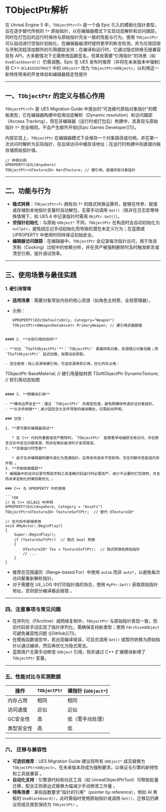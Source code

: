 # TObjectPtr解析

在 Unreal Engine 5 中，`TObjectPtr<T>` 是一个由 Epic 引入的模板化指针类型，旨在逐步替代传统的 `T*` 原始指针，以在编辑器模式下实现动态解析和访问跟踪，同时在打包后的运行时保持与原始指针完全一致的性能与行为。使用 `TObjectPtr` 可以自动进行空指针初始化、在编辑器崩溃时提供更早的断言检测，并为垃圾回收与烹制流程添加额外的引用跟踪支持；在编译和运行时，它通过隐式转换无缝兼容现有 API，大多数情况下无需修改函数签名，但某些需要“引用指针”的场景（如 `UseBlackboard()`）仍需调整。Epic 在 UE5 发布时推荐（并将在未来版本中强制）将 C++ `UCLASS`/`USTRUCT` 中的 `UObject*` 改为 `TObjectPtr<UObject>`，以利用这一新特性带来的开发体验和编辑器稳定性提升

------

## 一、`TObjectPtr` 的定义与核心作用

`TObjectPtr<T>` 是 UE5 Migration Guide 中提出的“可选替代原始对象指针”的模板类型，它在编辑器构建中启用动态解析（Dynamic resolution）和访问跟踪（Access Tracking），而在非编辑器（运行时或打包后）构建中，其表现与原始指针 `T*` 完全相同，不会产生额外开销([Epic Games Developer][1])。

内部实现上，`TObjectPtr` 在编辑器模式下会保存一个对象路径或句柄，并在第一次访问时解析为实际指针，在后续访问中缓存该地址；在运行时构建中则直接内联存储原始指针值。

```
// 声明示例
UPROPERTY(EditAnywhere)
TObjectPtr<UTexture2D> HardTexture; // 硬引用，直接持有对象指针
```

------

## 二、功能与行为

- **隐式转换**：`TObjectPtr<T>` 拥有向 `T*` 的隐式转换运算符，能够在传参、赋值或存储到本地指针变量时自动解包，无需手动调用 `Get()`（除非在日志宏等特殊情境下，如 UE5.4 中记录指针时需用 `ObjPtr.Get()`）。
- **空指针初始化**：与原始 `UObject*` 不同，`TObjectPtr` 在构造时会自动初始化为 `nullptr`，避免因忘记手动初始化而导致的潜在未定义行为；在蓝图或 UPROPERTY 中使用时同样保证初始安全。
- **编辑器访问跟踪**：在编辑器中，`TObjectPtr` 会记录每次指针访问，用于改进烹制（Cooking）过程中的依赖分析，并在资产被强制删除时及时触发断言或清空引用，提升调试效率。

------

## 三、使用场景与最佳实践

#### 1. **硬引用管理**

- **适用场景**：需要对象常驻内存的核心资源（如角色主材质、全局管理器）。

- 示例：

  ```
  UPROPERTY(EditDefaultsOnly, Category="Weapon")
  TObjectPtr<UWeaponDataAsset> PrimaryWeapon; // 硬引用武器数据
```

#### 2. **与软引用的协同**

- **对比 `TSoftObjectPtr`**：`TObjectPtr` 直接持有对象，资源随父对象加载；而 `TSoftObjectPtr` 延迟加载，按需动态获取。

- 混合使用：核心资源用硬引用，可选资源用软引用，优化内存占用：

```
TObjectPtr<UMaterialInterface> BaseMaterial; // 硬引用基础材质
  TSoftObjectPtr<UTexture2D> DynamicTexture;  // 软引用动态贴图
```

#### 3. **跨模块引用**

- **模块边界安全**：通过 `TObjectPtr` 的类型检查，避免跨模块传递非法对象指针。
- **头文件依赖**：减少因包含头文件导致的编译耦合，仅需前向声明。

### 优势：

1. **更可靠的编辑器调试**

   * 在 C++ 代码热重载或资产删除时，`TObjectPtr` 能够更早地捕获无效访问，并在断言日志中定位问题来源，而非在稍后崩溃时才发现错误。
2. **无缝运行时性能**

   * 由于在非编辑器构建中退化为普通指针，应用发布版本不受影响，无任何额外性能或内存开销 。
3. **烹制依赖跟踪**
* 编辑器中的访问记录可帮助烹制工具准确识别运行时必需资产，减少不必要的打包体积，并支持未来定制化的懒加载优化 。

### C++ 与 UPROPERTY 中的使用

```cpp
// 在 C++ UCLASS 中声明
UPROPERTY(EditAnywhere, Category = "Assets")
TObjectPtr<UTexture2D> TextureSoftPtr;  // 替代 UTexture2D*

// 在代码中直接使用
void AMyActor::BeginPlay()
{
    Super::BeginPlay();
    if (TextureSoftPtr)  // 隐式 bool 转换
    {
        UTexture2D* Tex = TextureSoftPtr;  // 隐式转换到原始指针
        // ...
    }
}
```

* 推荐在范围遍历（Range-based For）中使用 `auto&` 而非 `auto*`，以避免每次访问都重新解析指针。
* 对于需要在 UE\_LOG 中打印指针值的场合，使用 `MyPtr.Get()` 获取原始指针地址，否则部分编译器会报错 。

------

### 四、注意事项与常见问题

* 在序列化（FArchive）或网络复制中，`TObjectPtr` 与原始指针表现一致，但旧代码若手动实现了指针序列化，需确保支持新类型；使用 `FArchiveUObject` 可避免兼容性问题 ([GitHub][7])。
* 在模板函数或宏中，若出现编译错误，可显式调用 `Get()` 或暂时转换为原始指针以通过编译，然后再优化为隐式用法。
* 蓝图用户无需手动修改 `UObject` 引用，除非通过 C++ 扩展模块新增了 `TObjectPtr` 变量。

------

### 五、性能对比与实测数据

| **操作**   | `TObjectPtr` | 裸指针 (`UObject*`) |
| ---------- | ------------ | ------------------- |
| 内存占用   | 相同         | 相同                |
| 访问速度   | 近似         | 近似                |
| GC安全性   | 高           | 低（需手动处理）    |
| 类型安全性 | 高           | 低                  |

------

### 六、 迁移与兼容性

* **可选但推荐**：UE5 Migration Guide 建议将所有 `UObject*` 成员替换为 `TObjectPtr<UObject>`，在未来版本将成为强制要求，以保证与引擎的新特性和工具链兼容 。
* **自动化支持**：引擎源代码和社区工具（如 UnrealObjectPtrTool）可帮助批量迁移，配合正则表达式替换大幅减少手动修改工作量 。
* **特殊场景**：某些函数要求“指针的引用”（pointer by reference），例如 AI 黑板的 `UseBlackboard()`，此时需临时使用原始指针或调用 `Get()`，迁移后仍建议将成员类型保持为 `TObjectPtr` 。